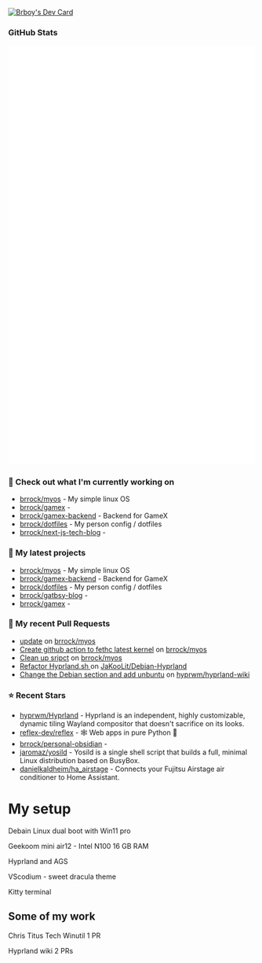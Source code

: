 <a href="https://app.daily.dev/brboy"><img src="https://api.daily.dev/devcards/v2/4Od30842NXiIC3it6dfHG.png?r=60c&type=default" width="356" alt="Brboy's Dev Card"/></a>
### GitHub Stats

<p align="left"><img src="https://raw.githubusercontent.com/brrock/brrock/main/github-metrics.svg" /></p>

### 👷 Check out what I'm currently working on

- [brrock/myos](https://github.com/brrock/myos) - My simple linux OS
- [brrock/gamex](https://github.com/brrock/gamex) - 
- [brrock/gamex-backend](https://github.com/brrock/gamex-backend) - Backend for GameX 
- [brrock/dotfiles](https://github.com/brrock/dotfiles) - My person config / dotfiles
- [brrock/next-js-tech-blog](https://github.com/brrock/next-js-tech-blog) - 
### 🌱 My latest projects

- [brrock/myos](https://github.com/brrock/myos) - My simple linux OS
- [brrock/gamex-backend](https://github.com/brrock/gamex-backend) - Backend for GameX 
- [brrock/dotfiles](https://github.com/brrock/dotfiles) - My person config / dotfiles
- [brrock/gatbsy-blog](https://github.com/brrock/gatbsy-blog) - 
- [brrock/gamex](https://github.com/brrock/gamex) - 
### 🔨 My recent Pull Requests

- [update](https://github.com/brrock/myos/pull/4) on [brrock/myos](https://github.com/brrock/myos)
- [Create github action to fethc latest kernel](https://github.com/brrock/myos/pull/3) on [brrock/myos](https://github.com/brrock/myos)
- [Clean up sripct](https://github.com/brrock/myos/pull/2) on [brrock/myos](https://github.com/brrock/myos)
- [Refactor Hyprland.sh ](https://github.com/JaKooLit/Debian-Hyprland/pull/142) on [JaKooLit/Debian-Hyprland](https://github.com/JaKooLit/Debian-Hyprland)
- [Change the Debian section and add unbuntu](https://github.com/hyprwm/hyprland-wiki/pull/740) on [hyprwm/hyprland-wiki](https://github.com/hyprwm/hyprland-wiki)
### ⭐ Recent Stars

- [hyprwm/Hyprland](https://github.com/hyprwm/Hyprland) - Hyprland is an independent, highly customizable, dynamic tiling Wayland compositor that doesn&#39;t sacrifice on its looks.
- [reflex-dev/reflex](https://github.com/reflex-dev/reflex) - 🕸️ Web apps in pure Python 🐍
- [brrock/personal-obsidian](https://github.com/brrock/personal-obsidian) - 
- [jaromaz/yosild](https://github.com/jaromaz/yosild) - Yosild is a single shell script that builds a full, minimal Linux distribution based on BusyBox.
- [danielkaldheim/ha_airstage](https://github.com/danielkaldheim/ha_airstage) - Connects your Fujitsu Airstage air conditioner to Home Assistant.
# My setup

Debain Linux dual boot with Win11 pro

Geekoom mini air12 - Intel N100 16 GB RAM

Hyprland and AGS 

VScodium - sweet dracula theme

Kitty terminal

## Some of my work

Chris Titus Tech Winutil 1 PR

Hyprland wiki 2 PRs

